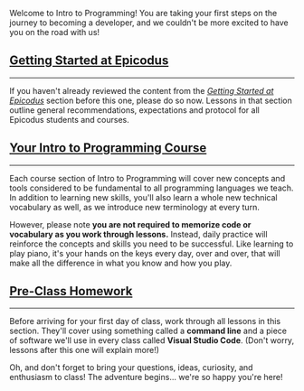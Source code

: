 Welcome to Intro to Programming! You are taking your first steps on the journey to becoming a developer, and we couldn't be more excited to have you on the road with us!

## [Getting Started at Epicodus](#getting-started-at-epicodus)

---

If you haven't already reviewed the content from the [_Getting Started at Epicodus_](https://new.learnhowtoprogram.com/pre-work/getting-started-at-epicodus) section before this one, please do so now. Lessons in that section outline general recommendations, expectations and protocol for all Epicodus students and courses.

## [Your Intro to Programming Course](#your-intro-to-programming-course)

---

Each course section of Intro to Programming will cover new concepts and tools considered to be fundamental to all programming languages we teach. In addition to learning new skills, you'll also learn a whole new technical vocabulary as well, as we introduce new terminology at every turn.

However, please note **you are not required to memorize code or vocabulary as you work through lessons.** Instead, daily practice will reinforce the concepts and skills you need to be successful. Like learning to play piano, it's your hands on the keys every day, over and over, that will make all the difference in what you know and how you play.

## [Pre-Class Homework](#pre-class-homework)

---

Before arriving for your first day of class, work through all lessons in this section. They'll cover using something called a **command line** and a piece of software we'll use in every class called **Visual Studio Code**. (Don't worry, lessons after this one will explain more!)

Oh, and don't forget to bring your questions, ideas, curiosity, and enthusiasm to class! The adventure begins... we're so happy you're here!

